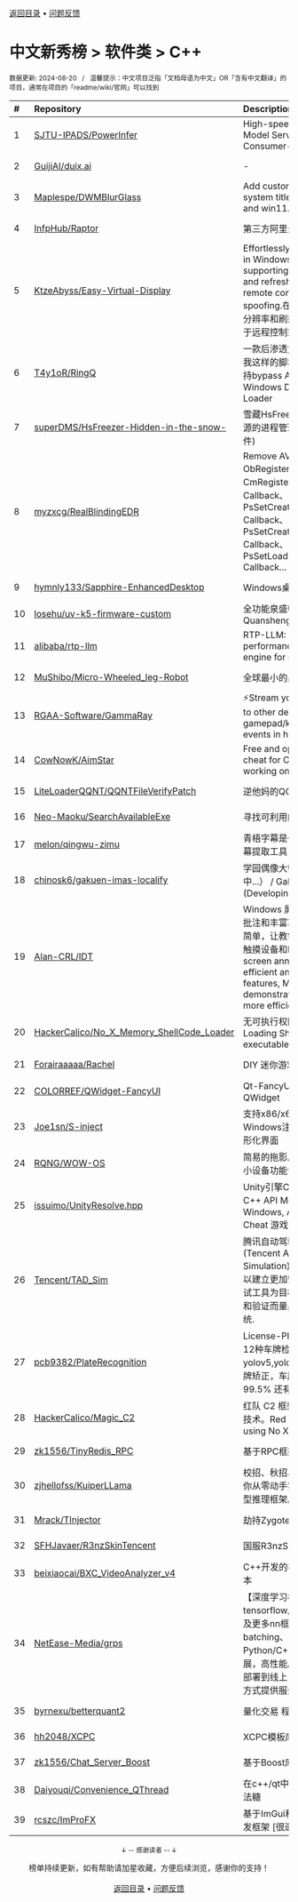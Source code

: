<a href="https://github.com/GrowingGit/GitHub-Chinese-Top-Charts#github中文排行榜">返回目录</a> • <a href="/content/docs/feedback.md">问题反馈</a>

# 中文新秀榜 > 软件类 > C++
<sub>数据更新: 2024-08-20&nbsp;&nbsp;&nbsp;/&nbsp;&nbsp;&nbsp;温馨提示：中文项目泛指「文档母语为中文」OR「含有中文翻译」的项目，通常在项目的「readme/wiki/官网」可以找到</sub>

|#|Repository|Description|Stars|Updated|Created|
|:-|:-|:-|:-|:-|:-|
|1|[SJTU-IPADS/PowerInfer](https://github.com/SJTU-IPADS/PowerInfer)|High-speed Large Language Model Serving on PCs with Consumer-grade GPUs|7787|2024-07-15|2023-12-15|
|2|[GuijiAI/duix.ai](https://github.com/GuijiAI/duix.ai)|-|4249|2024-08-02|2024-05-16|
|3|[Maplespe/DWMBlurGlass](https://github.com/Maplespe/DWMBlurGlass)|Add custom effect to global system title bar, support win10 and win11.|1736|2024-08-12|2024-01-14|
|4|[InfpHub/Raptor](https://github.com/InfpHub/Raptor)|第三方阿里云盘桌面应用客户端|1484|2024-04-12|2024-02-12|
|5|[KtzeAbyss/Easy-Virtual-Display](https://github.com/KtzeAbyss/Easy-Virtual-Display)|Effortlessly create virtual displays in Windows, capable of supporting various resolutions and refresh rates, suitable for remote control or graphics card spoofing.在win中轻松创建支持多种分辨率和刷新率的虚拟显示器，可用于远程控制或显 ...|1195|2024-03-15|2023-09-17|
|6|[T4y1oR/RingQ](https://github.com/T4y1oR/RingQ)|一款后渗透免杀工具，助力每一位像我这样的脚本小子快速实现免杀，支持bypass AV/EDR 360 火绒 Windows Defender Shellcode Loader|922|2024-08-15|2024-05-11|
|7|[superDMS/HsFreezer-Hidden-in-the-snow-](https://github.com/superDMS/HsFreezer-Hidden-in-the-snow-)|雪藏HsFreezer是一款调度计算机资源的进程管理软件(游戏暂停冻结软件)|874|2024-08-14|2024-04-16|
|8|[myzxcg/RealBlindingEDR](https://github.com/myzxcg/RealBlindingEDR)|Remove AV/EDR Kernel ObRegisterCallbacks、CmRegisterCallback、MiniFilter Callback、PsSetCreateProcessNotifyRoutine Callback、PsSetCreateThreadNotifyRoutine Callback、PsSetLoadImageNotifyRoutine Callback...|846|2024-06-21|2023-10-28|
|9|[hymnly133/Sapphire-EnhancedDesktop](https://github.com/hymnly133/Sapphire-EnhancedDesktop)|Windows桌面取代软件|705|2024-08-16|2024-07-15|
|10|[losehu/uv-k5-firmware-custom](https://github.com/losehu/uv-k5-firmware-custom)|全功能泉盛UV-K5/K6固件 Quansheng UV-K5/K6 Firmware|611|2024-08-13|2023-11-30|
|11|[alibaba/rtp-llm](https://github.com/alibaba/rtp-llm)|RTP-LLM: Alibaba's high-performance LLM inference engine for diverse applications.|481|2024-08-15|2023-12-27|
|12|[MuShibo/Micro-Wheeled_leg-Robot](https://github.com/MuShibo/Micro-Wheeled_leg-Robot)|全球最小的桌面级双轮腿机器人！|457|2024-08-17|2024-07-20|
|13|[RGAA-Software/GammaRay](https://github.com/RGAA-Software/GammaRay)|⚡️Stream your games and desktop to other devices, and replay gamepad/keyboard/mouse events in host PC|456|2024-08-19|2024-04-18|
|14|[CowNowK/AimStar](https://github.com/CowNowK/AimStar)|Free and open-source external cheat for CS2, written in C++, working on Windows|440|2024-07-11|2023-11-28|
|15|[LiteLoaderQQNT/QQNTFileVerifyPatch](https://github.com/LiteLoaderQQNT/QQNTFileVerifyPatch)|逆他妈的QQNT Patch文件检测|439|2024-07-31|2023-12-12|
|16|[Neo-Maoku/SearchAvailableExe](https://github.com/Neo-Maoku/SearchAvailableExe)|寻找可利用的白文件|432|2024-05-14|2024-03-05|
|17|[melon/qingwu-zimu](https://github.com/melon/qingwu-zimu)|青梧字幕是一款基于whisper的AI字幕提取工具|406|2024-03-14|2024-02-27|
|18|[chinosk6/gakuen-imas-localify](https://github.com/chinosk6/gakuen-imas-localify)|学园偶像大师 本地化插件（开发中...） / Gakumas localify plugin (Developing...)|374|2024-08-07|2024-05-17|
|19|[Alan-CRL/IDT](https://github.com/Alan-CRL/IDT)|Windows 屏幕批注工具，拥有高效批注和丰富功能， 让屏幕演示变得简单，让教学授课变得高效，适用于触摸设备和PC端。   Windows screen annotation tool with efficient annotation and rich features, Make screen demonstrations simpler, teaching more efficient,  ...|333|2024-08-03|2023-09-20|
|20|[HackerCalico/No_X_Memory_ShellCode_Loader](https://github.com/HackerCalico/No_X_Memory_ShellCode_Loader)|无可执行权限加载 ShellCode。Loading ShellCode without executable permission.|298|2024-08-19|2024-02-06|
|21|[Forairaaaaa/Rachel](https://github.com/Forairaaaaa/Rachel)|DIY 迷你游戏机 (｡・`ω´･)|262|2024-03-07|2023-11-07|
|22|[COLORREF/QWidget-FancyUI](https://github.com/COLORREF/QWidget-FancyUI)|Qt-FancyUI，基于C++ Qt6-QWidget|245|2024-08-19|2023-08-30|
|23|[Joe1sn/S-inject](https://github.com/Joe1sn/S-inject)|支持x86/x64的DLL和Shellcode 的Windows注入的免杀工具，支持图形化界面|219|2024-07-07|2024-02-05|
|24|[RQNG/WOW-OS](https://github.com/RQNG/WOW-OS)|简易的拖影风格多级菜单系统，满足小设备功能设置和展示的基本需求|218|2024-03-07|2023-08-27|
|25|[issuimo/UnityResolve.hpp](https://github.com/issuimo/UnityResolve.hpp)|Unity引擎C++接口   Unity Engine C++ API   Mono/il2cpp   支持 Windows, Android, Linux   Game Cheat   游戏作弊|211|2024-08-17|2023-11-18|
|26|[Tencent/TAD_Sim](https://github.com/Tencent/TAD_Sim)|腾讯自动驾驶仿真系统 TAD Sim (Tencent Autonomous Driving Simulation) 单机版是腾讯自动驾驶以建立更加安全和高效的自动驾驶测试工具为目标, 为自动驾驶系统研发和验证而量身定做的跨平台分布式系统.|207|2024-08-16|2024-08-01|
|27|[pcb9382/PlateRecognition](https://github.com/pcb9382/PlateRecognition)|License-Plate-Recognition 支持12种车牌检测识别，包含yolov5,yolov7,yolov8车牌检测，车牌矫正，车牌识别等，准确率高达99.5% 还有车牌数据集提供下载|206|2024-03-04|2023-09-06|
|28|[HackerCalico/Magic_C2](https://github.com/HackerCalico/Magic_C2)|红队 C2 框架，使用 No X Loader 技术。Red Team C2 Framework, using No X Loader technology.|180|2024-08-05|2024-07-17|
|29|[zk1556/TinyRedis_RPC](https://github.com/zk1556/TinyRedis_RPC)|基于RPC框架的轻量级Redis|169|2024-04-10|2024-03-23|
|30|[zjhellofss/KuiperLLama](https://github.com/zjhellofss/KuiperLLama)|校招、秋招、春招、实习好项目，带你从零动手实现支持LLama的大模型推理框架。|139|2024-08-19|2024-04-25|
|31|[Mrack/TInjector](https://github.com/Mrack/TInjector)|劫持Zygote在App启动前注入so|134|2024-08-17|2024-05-14|
|32|[SFHJavaer/R3nzSkinTencent](https://github.com/SFHJavaer/R3nzSkinTencent)|国服R3nzSkin版本|131|2024-08-18|2024-06-01|
|33|[beixiaocai/BXC_VideoAnalyzer_v4](https://github.com/beixiaocai/BXC_VideoAnalyzer_v4)|C++开发的视频行为分析系统v4版本|127|2024-08-18|2023-12-28|
|34|[NetEase-Media/grps](https://github.com/NetEase-Media/grps)|【深度学习模型部署框架】支持tensorflow/torch/tensorrt/vllm以及更多nn框架，支持dynamic batching、streaming模式，支持Python/C++双语言，可限制，可拓展，高性能。帮助用户快速地将模型部署到线上，并通过HTTP/RPC接口方式提供服务。|126|2024-07-26|2024-07-04|
|35|[byrnexu/betterquant2](https://github.com/byrnexu/betterquant2)|量化交易 程序化交易 QUANT|125|2024-06-06|2023-09-11|
|36|[hh2048/XCPC](https://github.com/hh2048/XCPC)|XCPC模板库|124|2024-08-15|2023-09-26|
|37|[zk1556/Chat_Server_Boost](https://github.com/zk1556/Chat_Server_Boost)|基于Boost库的聊天服务器|122|2024-03-25|2024-03-24|
|38|[Daiyouqi/Convenience_QThread](https://github.com/Daiyouqi/Convenience_QThread)|在c++/qt中使用c#的async/await语法糖|85|2024-03-19|2024-01-21|
|39|[rcszc/ImProFX](https://github.com/rcszc/ImProFX)|基于ImGui和OpenGL的桌面GUI开发框架 [很遗憾项目已荒废]|77|2024-03-22|2023-11-02|

<div align="center">
    <p><sub>↓ -- 感谢读者 -- ↓</sub></p>
    榜单持续更新，如有帮助请加星收藏，方便后续浏览，感谢你的支持！
</div>

<br/>

<div align="center"><a href="https://github.com/GrowingGit/GitHub-Chinese-Top-Charts#github中文排行榜">返回目录</a> • <a href="/content/docs/feedback.md">问题反馈</a></div>
